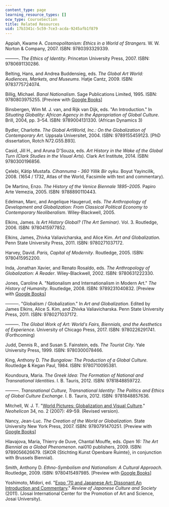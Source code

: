 ```yaml
---
content_type: page
learning_resource_types: []
ocw_type: CourseSection
title: Related Resources
uid: 17b3341c-5c59-7ce3-acda-9245afb1f879
---
```


Appiah, Kwame A. _Cosmopolitanism: Ethics in a World of Strangers._ W. W. Norton & Company, 2007. ISBN: 9780393329339.

———. _The Ethics of Identity_. Princeton University Press, 2007. ISBN: 9780691130286.

Belting, Hans, and Andrea Buddensieg, eds. _The Global Art World: Audiences, Markets, and Museums_. Hatje Cantz, 2009. ISBN: 9783775724074.

Billig, Michael. _Banal Nationalism_. Sage Publications Limited, 1995. ISBN: 9780803975255. \[Preview with [Google Books](http://books.google.com/books?id=CPgPd5e6_hsC&pg=PAfrontcover)\]

Binsbergen, Wim M. J. van, and Rijk van Dijk, eds. "An Introduction." In _Situating Globality: African Agency in the Appropriation of Global Culture_. Brill, 2004, pp. 3–54. ISBN: 9789004131330. (African Dynamics 3)

Bydler, Charlotte. _The Global ArtWorld, Inc.: On the Globalization of Contemporary Art_. Uppsala Universitet, 2004. ISBN: 9789155459123. \[PhD dissertation, Rotch N72.G55.B93\].

Casid, Jill H., and Aruna D'Souza, eds. _Art History in the Wake of the Global Turn (Clark Studies in the Visual Arts_). Clark Art Institute, 2014. ISBN: 9780300196856.

Çelebi, Kâtip Mustafa. _Cihannuma - 360 Yillik Bir oyku_. Boyut Yayincilik, 2008. (1654 / 1732, Atlas of the World, Facsimile with text and commentary).

De Martino, Enzo. _The History of the Venice Biennale 1895–2005._ Papiro Arte Vemezia, 2005. ISBN: 9788890110443.

Edelman, Marc, and Angelique Haugerud, eds. _The Anthropology of Development and Globalization: From Classical Political Economy to Contemporary Neoliberalism_. Wiley-Blackwell, 2005.

Elkins, James. _Is Art History Global? (The Art Seminar)._ Vol. 3. Routledge, 2006. ISBN: 9780415977852.

Elkins, James, Zhivka Valiavicharska, and Alice Kim. _Art and Globalization._ Penn State University Press, 2011. ISBN: 9780271037172.

Harvey, David. _Paris, Capital of Modernity_. Routledge, 2005. ISBN: 9780415952200.

Inda, Jonathan Xavier, and Renato Rosaldo, eds. _The Anthropology of Globalization: A Reader_. Wiley-Blackwell, 2002. ISBN: 9780631222330.

Jones, Caroline A. "Nationalism and Internationalism in Modern Art." _The History of Humanity_. Routledge, 2008. ISBN: 9789231040832. \[Preview with [Google Books](http://books.google.com/books?id=DtnHLh9HgqAC&pg=PA408=onepage)\]

———. "Globalism / Globalization." In _Art and Globalization_. Edited by James Elkins, Alice S. Kim, and Zhivka Valiavicharska. Penn State University Press, 2011. ISBN: 9780271037172.

———. _The Global Work of Art: World's Fairs, Biennials, and the Aesthetics of Experience_. University of Chicago Press, 2017. ISBN: 9780226291741. (Forthcoming)

Judd, Dennis R., and Susan S. Fainstein, eds. _The Tourist City_. Yale University Press, 1999. ISBN: 9780300078466.

King, Anthony D. _The Bungalow: The Production of a Global Culture._ Routledge & Kegan Paul, 1984. ISBN: 9780710095381.

Koundoura, Maria. _The Greek Idea: The Formation of National and Transnational Identities_. I. B. Tauris, 2012. ISBN: 9781848859722.

———. _Transnational Culture, Transnational Identity: The Politics and Ethics of Global Culture Exchange_. I. B. Tauris, 2012. ISBN: 9781848857636.

Mitchell, W. J. T. "[World Pictures: Globalization and Visual Culture](http://dx.doi.org/10.1007/s11059-007-2005-7)." _Neohelicon_ 34, no. 2 (2007): 49–59. (Revised version).

Nancy, Jean-Luc. _The Creation of the World or Globalization._ State University New York Press, 2007. ISBN: 9780791470251. \[Preview with [Google Books](http://books.google.com/books?id=xDCo_WeLBfwC&pg=PAfrontcover)\]

Hlavajova, Maria, Thierry de Duve, Chantal Mouffe, eds. _Open 16: The Art Biennial as a Global Phenomenon_. nai010 publishers, 2009. ISBN: 9789056626679. (SKOR {Stichting Kunst Openbare Ruimte}, in conjunction with Brussels Biennial).

Smith, Anthony D. _Ethno-Symbolism and Nationalism: A Cultural Approach_. Routledge, 2009. ISBN: 9780415497985. \[Preview with [Google Books](http://books.google.com/books?id=BICTAgAAQBAJ&pg=PAfrontcover)\]

Yoshimoto, Midori, ed. "[Expo '70 and Japanese Art: Dissonant An Introduction and Commentary](http://www.academia.edu/2037690/Expo_70_and_Japanese_Art_Dissonant_Voices_An_Introduction_and_Commentary)." _Review of Japanese Culture and Society_ (2011). (Josai International Center for the Promotion of Art and Science, Josai University).